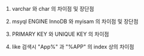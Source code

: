 1. varchar 와 char 의 차이점 및 장단점

2.  msyql ENGINE InnoDB 와 myisam 의 차이점 및 장단점

3. PRIMARY KEY 와  UNIQUE KEY 의 차이점

4. like 검색시 "App%" 과 "%APP" 의 index 상의 차이점